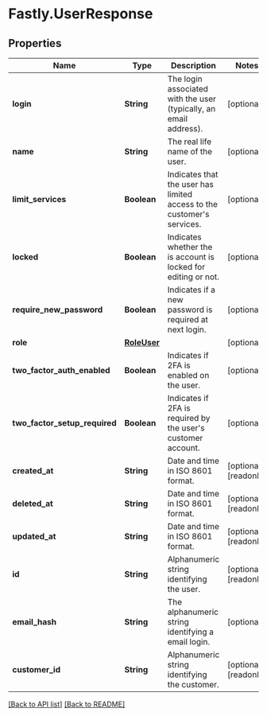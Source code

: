 # Fastly.UserResponse

## Properties

Name | Type | Description | Notes
------------ | ------------- | ------------- | -------------
**login** | **String** | The login associated with the user (typically, an email address). | [optional] 
**name** | **String** | The real life name of the user. | [optional] 
**limit_services** | **Boolean** | Indicates that the user has limited access to the customer&#39;s services. | [optional] 
**locked** | **Boolean** | Indicates whether the is account is locked for editing or not. | [optional] 
**require_new_password** | **Boolean** | Indicates if a new password is required at next login. | [optional] 
**role** | [**RoleUser**](RoleUser.md) |  | [optional] 
**two_factor_auth_enabled** | **Boolean** | Indicates if 2FA is enabled on the user. | [optional] 
**two_factor_setup_required** | **Boolean** | Indicates if 2FA is required by the user&#39;s customer account. | [optional] 
**created_at** | **String** | Date and time in ISO 8601 format. | [optional] [readonly] 
**deleted_at** | **String** | Date and time in ISO 8601 format. | [optional] [readonly] 
**updated_at** | **String** | Date and time in ISO 8601 format. | [optional] [readonly] 
**id** | **String** | Alphanumeric string identifying the user. | [optional] [readonly] 
**email_hash** | **String** | The alphanumeric string identifying a email login. | [optional] 
**customer_id** | **String** | Alphanumeric string identifying the customer. | [optional] [readonly] 


[[Back to API list]](../../README.md#endpoints) [[Back to README]](../../README.md)
